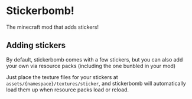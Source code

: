 # Stickerbomb!
The minecraft mod that adds stickers!

## Adding stickers
By default, stickerbomb comes with a few stickers, but you can also add your own via resource packs (including the one bunbled in your mod)

Just place the texture files for your stickers at `assets/{namespace}/textures/sticker`, and stickerbomb will automatically load them up when resource packs load or reload.
